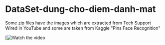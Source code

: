 # DataSet-dung-cho-diem-danh-mat
Some zip files have the images which are extracted from Tech Support Wired in YouTube and some are taken from Kaggle "Pins Face Recognition"


[![Watch the video](https://www.youtube.com/watch?v=t6rHHnABoT8)
